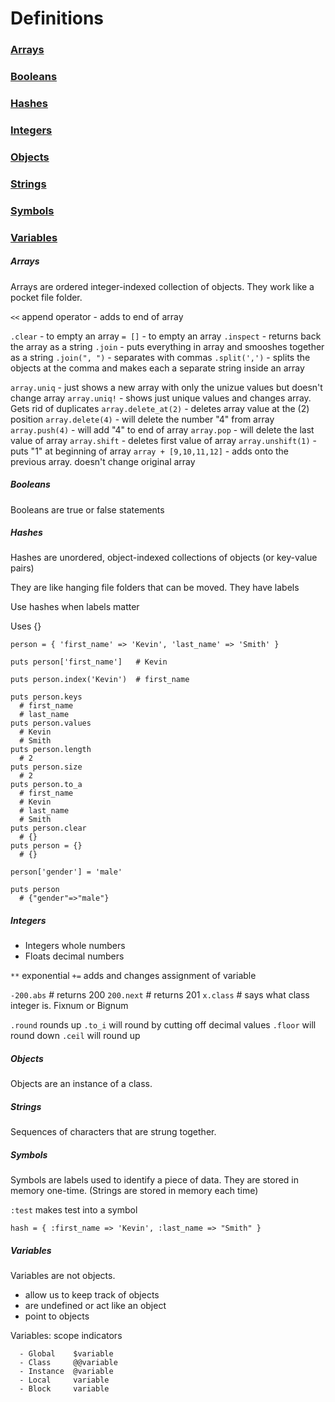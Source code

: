 # Definitions

### [Arrays](#arrays)
### [Booleans](#booleans)
### [Hashes](#hashes)
### [Integers](#integers)
### [Objects](#objects)
### [Strings](#strings)
### [Symbols](#symbols)
### [Variables](#variables)

##### <a name="arrays">Arrays</a>

Arrays are ordered integer-indexed collection of objects.  They work like a pocket file folder.

`<<` append operator - adds to end of array

`.clear`      - to empty an array
`= []`        - to empty an array
`.inspect`    - returns back the array as a string
`.join`       - puts everything in array and smooshes together as a string
`.join(", ")` - separates with commas
`.split(',')` - splits the objects at the comma and makes each a separate string inside an array

`array.uniq`  - just shows a new array with only the unizue values but doesn't change array
`array.uniq!` - shows just unique values and changes array. Gets rid of duplicates
`array.delete_at(2)`  - deletes array value at the (2) position
`array.delete(4)` - will delete the number "4" from array
`array.push(4)` - will add "4" to end of array
`array.pop` - will delete the last value of array
`array.shift` - deletes first value of array
`array.unshift(1)`  - puts "1" at beginning of array
`array + [9,10,11,12]`  - adds onto the previous array. doesn't change original array

##### <a name="booleans">Booleans</a>

Booleans are true or false statements

##### <a name="hashes">Hashes</a>

Hashes are unordered, object-indexed collections of objects (or key-value pairs)

They are like hanging file folders that can be moved.  They have labels

Use hashes when labels matter

Uses {}

```
person = { 'first_name' => 'Kevin', 'last_name' => 'Smith' }

puts person['first_name']   # Kevin

puts person.index('Kevin')  # first_name

puts person.keys
  # first_name
  # last_name
puts person.values
  # Kevin
  # Smith
puts person.length
  # 2
puts person.size
  # 2
puts person.to_a
  # first_name
  # Kevin
  # last_name
  # Smith
puts person.clear
  # {}
puts person = {}
  # {}

person['gender'] = 'male'

puts person
  # {"gender"=>"male"}
```

##### <a name="integers">Integers</a>

  - Integers  whole numbers
  - Floats    decimal numbers

`**` exponential
`+=` adds and changes assignment of variable

`-200.abs`  # returns 200
`200.next`  # returns 201
`x.class`   # says what class integer is. Fixnum or Bignum

`.round` rounds up
`.to_i`   will round by cutting off decimal values
`.floor` will round down
`.ceil` will round up

##### <a name="objects">Objects</a>

Objects are an instance of a class.

##### <a name="strings">Strings</a>

Sequences of characters that are strung together.

##### <a name="symbols">Symbols</a>

Symbols are labels used to identify a piece of data. They are stored in memory one-time. (Strings are stored in memory each time)

`:test` makes test into a symbol

`hash = { :first_name => 'Kevin', :last_name => "Smith" }`

##### <a name="variables">Variables</a>

Variables are not objects.
  - allow us to keep track of objects
  - are undefined or act like an object
  - point to objects

Variables: scope indicators
```
  - Global    $variable
  - Class     @@variable
  - Instance  @variable
  - Local     variable
  - Block     variable
```
